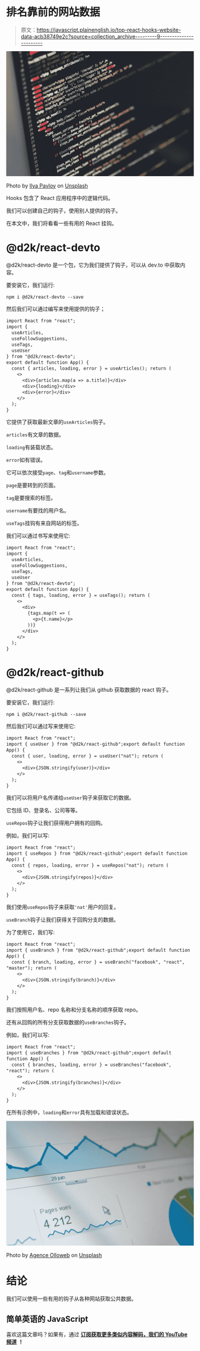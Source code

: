 # 排名靠前的网站数据

> 原文：<https://javascript.plainenglish.io/top-react-hooks-website-data-acb38749e2c?source=collection_archive---------9----------------------->

![](img/8f2c1633ecae72a38152c67907cab4b0.png)

Photo by [Ilya Pavlov](https://unsplash.com/@ilyapavlov?utm_source=medium&utm_medium=referral) on [Unsplash](https://unsplash.com?utm_source=medium&utm_medium=referral)

Hooks 包含了 React 应用程序中的逻辑代码。

我们可以创建自己的钩子，使用别人提供的钩子。

在本文中，我们将看看一些有用的 React 挂钩。

# @d2k/react-devto

@d2k/react-devto 是一个包，它为我们提供了钩子，可以从 dev.to 中获取内容。

要安装它，我们运行:

```
npm i @d2k/react-devto --save
```

然后我们可以通过编写来使用提供的钩子；

```
import React from "react";
import {
  useArticles,
  useFollowSuggestions,
  useTags,
  useUser
} from "@d2k/react-devto";
export default function App() {
  const { articles, loading, error } = useArticles(); return (
    <>
      <div>{articles.map(a => a.title)}</div>
      <div>{loading}</div>
      <div>{error}</div>
    </>
  );
}
```

它提供了获取最新文章的`useArticles`钩子。

`articles`有文章的数据。

`loading`有装载状态。

`error`如有错误。

它可以依次接受`page`、`tag`和`username`参数。

`page`是要转到的页面。

`tag`是要搜索的标签。

`username`有要找的用户名。

`useTags`挂钩有来自网站的标签。

我们可以通过书写来使用它:

```
import React from "react";
import {
  useArticles,
  useFollowSuggestions,
  useTags,
  useUser
} from "@d2k/react-devto";
export default function App() {
  const { tags, loading, error } = useTags(); return (
    <>
      <div>
        {tags.map(t => (
          <p>{t.name}</p>
        ))}
      </div>
    </>
  );
}
```

# @d2k/react-github

@d2k/react-github 是一系列让我们从 github 获取数据的 react 钩子。

要安装它，我们运行:

```
npm i @d2k/react-github --save
```

然后我们可以通过写来使用它:

```
import React from "react";
import { useUser } from "@d2k/react-github";export default function App() {
  const { user, loading, error } = useUser("nat"); return (
    <>
      <div>{JSON.stringify(user)}</div>
    </>
  );
}
```

我们可以将用户名传递给`useUser`钩子来获取它的数据。

它包括 ID、登录名、公司等等。

`useRepos`钩子让我们获得用户拥有的回购。

例如，我们可以写:

```
import React from "react";
import { useRepos } from "@d2k/react-github";export default function App() {
  const { repos, loading, error } = useRepos("nat"); return (
    <>
      <div>{JSON.stringify(repos)}</div>
    </>
  );
}
```

我们使用`useRepos`钩子来获取`'nat'`用户的回复。

`useBranch`钩子让我们获得关于回购分支的数据。

为了使用它，我们写:

```
import React from "react";
import { useBranch } from "@d2k/react-github";export default function App() {
  const { branch, loading, error } = useBranch("facebook", "react", "master"); return (
    <>
      <div>{JSON.stringify(branch)}</div>
    </>
  );
}
```

我们按照用户名、repo 名称和分支名称的顺序获取 repo。

还有从回购的所有分支获取数据的`useBranches`钩子。

例如，我们可以写:

```
import React from "react";
import { useBranches } from "@d2k/react-github";export default function App() {
  const { branches, loading, error } = useBranches("facebook", "react"); return (
    <>
      <div>{JSON.stringify(branches)}</div>
    </>
  );
}
```

在所有示例中，`loading`和`error`具有加载和错误状态。

![](img/2c64d6495933f6c724f9cc04e47c1dab.png)

Photo by [Agence Olloweb](https://unsplash.com/@olloweb?utm_source=medium&utm_medium=referral) on [Unsplash](https://unsplash.com?utm_source=medium&utm_medium=referral)

# 结论

我们可以使用一些有用的钩子从各种网站获取公共数据。

## 简单英语的 JavaScript

喜欢这篇文章吗？如果有，通过 [**订阅获取更多类似内容解码，我们的 YouTube 频道**](https://www.youtube.com/channel/UCtipWUghju290NWcn8jhyAw) **！**